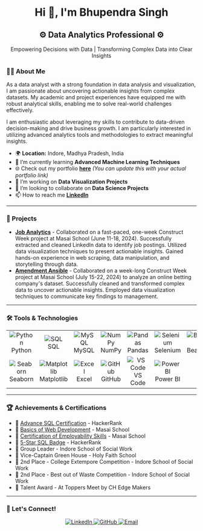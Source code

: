 <!-- Banner or Intro Section -->
<h1 align="center">Hi 👋, I'm Bhupendra Singh</h1>
<!-- <h3 align="center">A passionate Data Analyst turning data into actionable insights</h3>
 -->
<!-- Updated Visual Style Below Name -->

<h2 align="center">⚙️ Data Analytics Professional ⚙️</h2>
<p align="center">Empowering Decisions with Data | Transforming Complex Data into Clear Insights</p>








### 👨‍💻 About Me

As a data analyst with a strong foundation in data analysis and visualization, I am passionate about uncovering actionable insights from complex datasets. My academic and project experiences have equipped me with robust analytical skills, enabling me to solve real-world challenges effectively. 

I am enthusiastic about leveraging my skills to contribute to data-driven decision-making and drive business growth. I am particularly interested in utilizing advanced analytics tools and methodologies to extract meaningful insights. 

- 🌍 **Location:** Indore, Madhya Pradesh, India
- 🌱 I’m currently learning **Advanced Machine Learning Techniques**
- 🌐 Check out my portfolio **[here](#)** _(You can update this with your actual portfolio link)_
- 🔭 I’m working on **Data Visualization Projects**
- 👯 I’m looking to collaborate on **Data Science Projects**
- 📫 How to reach me **[LinkedIn](https://www.linkedin.com/in/bhupen5235/)**

---

### 🌟 Projects

- [**Job Analytics**](https://github.com/ajaym007/Pinterest-Pioneers_074) - Collaborated on a fast-paced, one-week Construct Week project at Masai School (June 11-18, 2024). Successfully extracted and cleaned LinkedIn data to identify job postings. Utilized data visualization techniques to present actionable insights. Gained hands-on experience in web scraping, data manipulation, and storytelling through data.
- [**Amendment Ansible**](https://github.com/PrajwalS1234/Amendment_Ansible_047) - Collaborated on a week-long Construct Week project at Masai School (July 15-22, 2024) to analyze an online betting company's dataset. Successfully cleaned and transformed complex data to uncover actionable insights. Employed data visualization techniques to communicate key findings to management.

---



### 🛠️ Tools & Technologies

<table align="center">
  <tr>
    <td align="center" width="100">
      <img src="https://img.icons8.com/color/48/000000/python.png" alt="Python"/><br>Python
    </td>
    <td align="center" width="100">
      <img src="https://img.icons8.com/ios-filled/50/4A90E2/sql.png" alt="SQL"/><br>SQL
    </td>
    <td align="center" width="100">
      <img src="https://img.icons8.com/color/48/000000/mysql-logo.png" alt="MySQL"/><br>MySQL
    </td>
    <td align="center" width="100">
      <img src="https://img.icons8.com/color/48/000000/numpy.png" alt="NumPy"/><br>NumPy
    </td>
    <td align="center" width="100">
      <img src="https://img.icons8.com/color/48/000000/pandas.png" alt="Pandas"/><br>Pandas
    </td>
    <td align="center" width="100">
      <img src="https://img.icons8.com/color/48/4CAF50/selenium-test-automation.png" alt="Selenium"/><br>Selenium
    </td>
    <td align="center" width="100">
      <img src="https://encrypted-tbn0.gstatic.com/images?q=tbn:ANd9GcTLSQQYVMlbG3HWTCTZox22mQFMed6sGk2k7g&s" alt="BeautifulSoup"/><br>BeautifulSoup
    </td>
  </tr>
  <tr>
    <td align="center" width="100">
      <img src="https://seaborn.pydata.org/_static/logo-wide-lightbg.svg" alt="Seaborn"/><br>Seaborn
    </td>
    <td align="center" width="100">
      <img src="https://matplotlib.org/_static/logo_dark.svg" alt="Matplotlib"/><br>Matplotlib
    </td>
    <td align="center" width="100">
      <img src="https://img.icons8.com/color/48/000000/microsoft-excel-2019.png" alt="Excel"/><br>Excel
    </td>
    <td align="center" width="100">
      <img src="https://img.icons8.com/ios-glyphs/50/000000/github.png" alt="GitHub"/><br>GitHub
    </td>
    <td align="center" width="100">
      <img src="https://img.icons8.com/color/48/000000/visual-studio-code-2019.png" alt="VS Code"/><br>VS Code
    </td>
    <td align="center" width="100">
      <img src="https://img.icons8.com/color/48/000000/power-bi.png" alt="Power BI"/><br>Power BI
    </td>
  </tr>
</table>





---

### 🏆 Achievements & Certifications

- 🌟 [Advance SQL Certification](https://www.hackerrank.com/certificates/795b84e89bfd) - HackerRank
- 🌟 [Basics of Web Development](https://certificates.masaischool.com/learn/65fc4379f1c6cee29f486d73) - Masai School
- 🌟 [Certification of Employability Skills](https://certificates.masaischool.com/learn/660653b5f1c6cee29f867d64) - Masai School
- 🌟 [5-Star SQL Badge](https://www.hackerrank.com/profile/bhupen9349) - HackerRank
- 🏅 Group Leader - Indore School of Social Work
- 🏅 Vice-Captain Green House - Holy Faith School
- 🏅 2nd Place - College Extempore Competition - Indore School of Social Work
- 🏅 2nd Place - Best out of Waste Competition - Indore School of Social Work
- 🏅 Talent Award - At Toppers Meet by CH Edge Makers

---

### 🤝 Let's Connect!

<p align="center">
  <a href="https://www.linkedin.com/in/bhupen5235/">
    <img src="https://img.shields.io/badge/LinkedIn-0077B5?style=for-the-badge&logo=linkedin&logoColor=white" alt="LinkedIn" />
  </a>
  <a href="https://github.com/bhupen5235">
    <img src="https://img.shields.io/badge/GitHub-181717?style=for-the-badge&logo=github&logoColor=white" alt="GitHub" />
  </a>
  <a href="mailto:bhupen5235@gmail.com">
    <img src="https://img.shields.io/badge/Email-D14836?style=for-the-badge&logo=gmail&logoColor=white" alt="Email" />
  </a>
</p>

